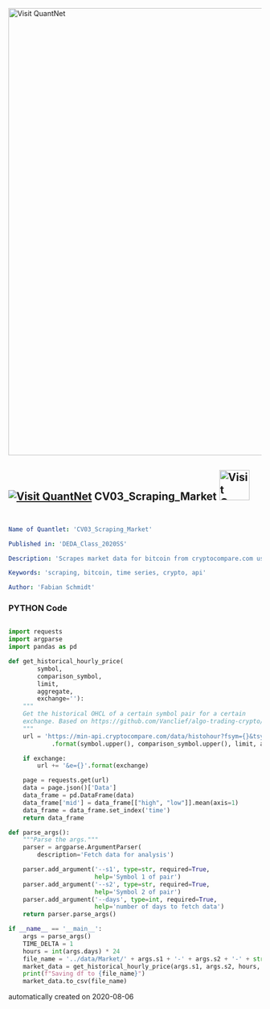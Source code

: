 [<img src="https://github.com/QuantLet/Styleguide-and-FAQ/blob/master/pictures/banner.png" width="888" alt="Visit QuantNet">](http://quantlet.de/)

## [<img src="https://github.com/QuantLet/Styleguide-and-FAQ/blob/master/pictures/qloqo.png" alt="Visit QuantNet">](http://quantlet.de/) **CV03_Scraping_Market** [<img src="https://github.com/QuantLet/Styleguide-and-FAQ/blob/master/pictures/QN2.png" width="60" alt="Visit QuantNet 2.0">](http://quantlet.de/)

```yaml


Name of Quantlet: 'CV03_Scraping_Market'

Published in: 'DEDA_Class_2020SS'

Description: 'Scrapes market data for bitcoin from cryptocompare.com using API access'

Keywords: 'scraping, bitcoin, time series, crypto, api'

Author: 'Fabian Schmidt'

```

### PYTHON Code
```python

import requests
import argparse
import pandas as pd

def get_historical_hourly_price(
        symbol,
        comparison_symbol,
        limit,
        aggregate,
        exchange=''):
    """
    Get the historical OHCL of a certain symbol pair for a certain
    exchange. Based on https://github.com/Vanclief/algo-trading-crypto/tree/747fae28a79458bbabd8ec2ca28a7f8191f64efa 
    """
    url = 'https://min-api.cryptocompare.com/data/histohour?fsym={}&tsym={}&limit={}&aggregate={}'\
            .format(symbol.upper(), comparison_symbol.upper(), limit, aggregate)

    if exchange:
        url += '&e={}'.format(exchange)

    page = requests.get(url)
    data = page.json()['Data']
    data_frame = pd.DataFrame(data)
    data_frame['mid'] = data_frame[["high", "low"]].mean(axis=1)
    data_frame = data_frame.set_index('time')
    return data_frame

def parse_args():
    """Parse the args."""
    parser = argparse.ArgumentParser(
        description='Fetch data for analysis')

    parser.add_argument('--s1', type=str, required=True,
                        help='Symbol 1 of pair')
    parser.add_argument('--s2', type=str, required=True,
                        help='Symbol 2 of pair')
    parser.add_argument('--days', type=int, required=True,
                        help='number of days to fetch data')
    return parser.parse_args()

if __name__ == '__main__':
    args = parse_args()
    TIME_DELTA = 1
    hours = int(args.days) * 24
    file_name = '../data/Market/' + args.s1 + '-' + args.s2 + '-' + str(args.days) + '.csv'
    market_data = get_historical_hourly_price(args.s1, args.s2, hours, TIME_DELTA)
    print(f"Saving df to {file_name}")
    market_data.to_csv(file_name)
```

automatically created on 2020-08-06